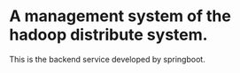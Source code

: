 # A management system of the hadoop distribute system.

This is the backend service developed by springboot.
